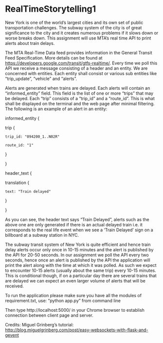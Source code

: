 # RealTimeStorytelling1
New York is one of the world’s largest cities and its own set of public transportation challenges. The subway system of the city is of great significance to the city and it creates numerous problems if it slows down or worse breaks down. This assignment will use MTA’s real time API to print alerts about train delays.

The MTA Real-Time Data feed provides information in the General Transit Feed Specification. More details can be found at https://developers.google.com/transit/gtfs-realtime/. Every time we poll this API we receive a message consisting of a header and an entity. We are concerned with entities. Each entity shall consist or various sub entities like “trip_update”, “vehicle” and “alerts”.

Alerts are generated when trains are delayed. Each alerts will contain an “informed_entity” field. This field is the list of one or more “trips” that may be delayed. Each “trip” consists of a “trip_id” and a “route_id”. This is what shall be displayed on the terminal and the web page after minimal filtering. The following is an example of an alert in an entity:

informed_entity {

  trip {
  
    trip_id: "094200_1..N02R"
    
    route_id: "1"
    
  }
  
}

header_text {

  translation {
  
    text: "Train delayed"
    
  }
  
}
 
 As you can see, the header text says “Train Delayed”, alerts such as the above one are only generated if there is an actual delayed train i.e. it corresponds to the real life event when we see a ‘Train Delayed’ sign on a billboard at a subway station in NYC.
 
 The subway transit system of New York is quite efficient and hence train delay alerts occur only once in 10-15 minutes and the alert is published by the API for 20-50 seconds. In our assignment we poll the API every two seconds, hence once an alert is published by the API the application will print the alert along with the time at which it was polled. As such we expect to encounter 10-15 alerts (usually about the same trip) every 10-15 minutes. This is conditional though, if on a particular day there are several trains that are delayed we can expect an even larger volume of alerts that will be received.

To run the application please make sure you have all the modules of requirement.txt, use:
 “python app.py” from command line

Then type http://localhost:5000/ in your Chrome browser to establish connection between client page and server.

Credits: Miguel Grinberg’s tutorial: http://blog.miguelgrinberg.com/post/easy-websockets-with-flask-and-gevent 
